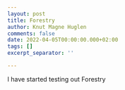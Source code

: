 ```yaml
---
layout: post
title: Forestry
author: Knut Magne Huglen
comments: false
date: 2022-04-05T00:00:00.000+02:00
tags: []
excerpt_separator: ''

---
```

I have started testing out Forestry